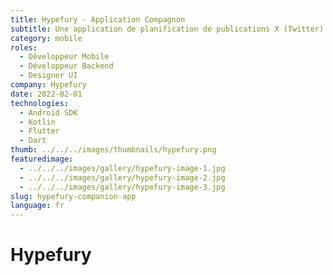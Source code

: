 ```yaml
---
title: Hypefury - Application Compagnon
subtitle: Une application de planification de publications X (Twitter) où j'ai revu et amélioré le code source et donné à l'application un tout nouveau look.
category: mobile
roles:
  - Développeur Mobile
  - Développeur Backend
  - Designer UI
company: Hypefury
date: 2022-02-01
technologies: 
  - Android SDK
  - Kotlin
  - Flutter
  - Dart
thumb: ../../../images/thumbnails/hypefury.png
featuredimage:
  - ../../../images/gallery/hypefury-image-1.jpg
  - ../../../images/gallery/hypefury-image-2.jpg
  - ../../../images/gallery/hypefury-image-3.jpg
slug: hypefury-companion-app
language: fr
---
```


# Hypefury